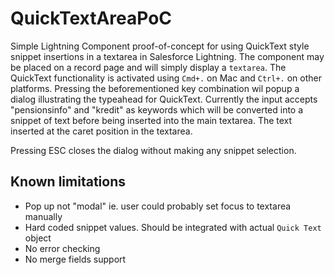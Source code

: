 # QuickTextAreaPoC

Simple Lightning Component proof-of-concept for using QuickText style snippet insertions in a textarea in Salesforce 
Lightning. The component may be placed on a record page and will simply display a `textarea`. The QuickText functionality 
is activated using `Cmd+.` on Mac and `Ctrl+.` on other platforms. Pressing the beforementioned key combination wil 
popup a dialog illustrating the typeahead for QuickText. Currently the input accepts "pensionsinfo" and "kredit" as 
keywords which will be converted into a snippet of text before being inserted into the main textarea. The text inserted 
at the caret position in the textarea. 

Pressing ESC closes the dialog without making any snippet selection.

## Known limitations
* Pop up not "modal" ie. user could probably set focus to textarea manually
* Hard coded snippet values. Should be integrated with actual `Quick Text` object
* No error checking
* No merge fields support
